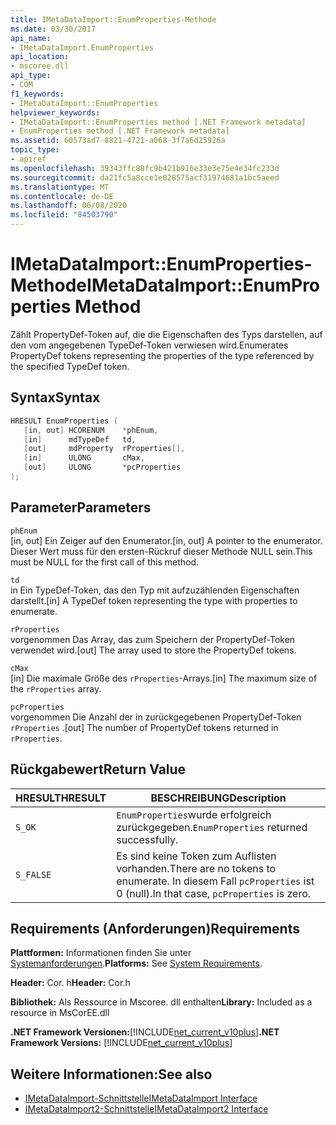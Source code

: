 ```yaml
---
title: IMetaDataImport::EnumProperties-Methode
ms.date: 03/30/2017
api_name:
- IMetaDataImport.EnumProperties
api_location:
- mscoree.dll
api_type:
- COM
f1_keywords:
- IMetaDataImport::EnumProperties
helpviewer_keywords:
- IMetaDataImport::EnumProperties method [.NET Framework metadata]
- EnumProperties method [.NET Framework metadata]
ms.assetid: 60573ad7-8821-4721-a068-3f7a6d25926a
topic_type:
- apiref
ms.openlocfilehash: 39343ffc88fc9b421b916e33e3e75e4e34fc233d
ms.sourcegitcommit: da21fc5a8cce1e028575acf31974681a1bc5aeed
ms.translationtype: MT
ms.contentlocale: de-DE
ms.lasthandoff: 06/08/2020
ms.locfileid: "84503790"
---
```

# <a name="imetadataimportenumproperties-method"></a><span data-ttu-id="97471-102">IMetaDataImport::EnumProperties-Methode</span><span class="sxs-lookup"><span data-stu-id="97471-102">IMetaDataImport::EnumProperties Method</span></span>
<span data-ttu-id="97471-103">Zählt PropertyDef-Token auf, die die Eigenschaften des Typs darstellen, auf den vom angegebenen TypeDef-Token verwiesen wird.</span><span class="sxs-lookup"><span data-stu-id="97471-103">Enumerates PropertyDef tokens representing the properties of the type referenced by the specified TypeDef token.</span></span>  
  
## <a name="syntax"></a><span data-ttu-id="97471-104">Syntax</span><span class="sxs-lookup"><span data-stu-id="97471-104">Syntax</span></span>  
  
```cpp  
HRESULT EnumProperties (  
   [in, out] HCORENUM    *phEnum,  
   [in]      mdTypeDef   td,  
   [out]     mdProperty  rProperties[],  
   [in]      ULONG       cMax,  
   [out]     ULONG       *pcProperties  
);  
```  
  
## <a name="parameters"></a><span data-ttu-id="97471-105">Parameter</span><span class="sxs-lookup"><span data-stu-id="97471-105">Parameters</span></span>  
 `phEnum`  
 <span data-ttu-id="97471-106">[in, out] Ein Zeiger auf den Enumerator.</span><span class="sxs-lookup"><span data-stu-id="97471-106">[in, out] A pointer to the enumerator.</span></span> <span data-ttu-id="97471-107">Dieser Wert muss für den ersten-Rückruf dieser Methode NULL sein.</span><span class="sxs-lookup"><span data-stu-id="97471-107">This must be NULL for the first call of this method.</span></span>  
  
 `td`  
 <span data-ttu-id="97471-108">in Ein TypeDef-Token, das den Typ mit aufzuzählenden Eigenschaften darstellt.</span><span class="sxs-lookup"><span data-stu-id="97471-108">[in] A TypeDef token representing the type with properties to enumerate.</span></span>  
  
 `rProperties`  
 <span data-ttu-id="97471-109">vorgenommen Das Array, das zum Speichern der PropertyDef-Token verwendet wird.</span><span class="sxs-lookup"><span data-stu-id="97471-109">[out] The array used to store the PropertyDef tokens.</span></span>  
  
 `cMax`  
 <span data-ttu-id="97471-110">[in] Die maximale Größe des `rProperties`-Arrays.</span><span class="sxs-lookup"><span data-stu-id="97471-110">[in] The maximum size of the `rProperties` array.</span></span>  
  
 `pcProperties`  
 <span data-ttu-id="97471-111">vorgenommen Die Anzahl der in zurückgegebenen PropertyDef-Token `rProperties` .</span><span class="sxs-lookup"><span data-stu-id="97471-111">[out] The number of PropertyDef tokens returned in `rProperties`.</span></span>  
  
## <a name="return-value"></a><span data-ttu-id="97471-112">Rückgabewert</span><span class="sxs-lookup"><span data-stu-id="97471-112">Return Value</span></span>  
  
|<span data-ttu-id="97471-113">HRESULT</span><span class="sxs-lookup"><span data-stu-id="97471-113">HRESULT</span></span>|<span data-ttu-id="97471-114">BESCHREIBUNG</span><span class="sxs-lookup"><span data-stu-id="97471-114">Description</span></span>|  
|-------------|-----------------|  
|`S_OK`|<span data-ttu-id="97471-115">`EnumProperties`wurde erfolgreich zurückgegeben.</span><span class="sxs-lookup"><span data-stu-id="97471-115">`EnumProperties` returned successfully.</span></span>|  
|`S_FALSE`|<span data-ttu-id="97471-116">Es sind keine Token zum Auflisten vorhanden.</span><span class="sxs-lookup"><span data-stu-id="97471-116">There are no tokens to enumerate.</span></span> <span data-ttu-id="97471-117">In diesem Fall `pcProperties` ist 0 (null).</span><span class="sxs-lookup"><span data-stu-id="97471-117">In that case, `pcProperties` is zero.</span></span>|  
  
## <a name="requirements"></a><span data-ttu-id="97471-118">Requirements (Anforderungen)</span><span class="sxs-lookup"><span data-stu-id="97471-118">Requirements</span></span>  
 <span data-ttu-id="97471-119">**Plattformen:** Informationen finden Sie unter [Systemanforderungen](../../get-started/system-requirements.md).</span><span class="sxs-lookup"><span data-stu-id="97471-119">**Platforms:** See [System Requirements](../../get-started/system-requirements.md).</span></span>  
  
 <span data-ttu-id="97471-120">**Header:** Cor. h</span><span class="sxs-lookup"><span data-stu-id="97471-120">**Header:** Cor.h</span></span>  
  
 <span data-ttu-id="97471-121">**Bibliothek:** Als Ressource in Mscoree. dll enthalten</span><span class="sxs-lookup"><span data-stu-id="97471-121">**Library:** Included as a resource in MsCorEE.dll</span></span>  
  
 <span data-ttu-id="97471-122">**.NET Framework Versionen:**[!INCLUDE[net_current_v10plus](../../../../includes/net-current-v10plus-md.md)]</span><span class="sxs-lookup"><span data-stu-id="97471-122">**.NET Framework Versions:** [!INCLUDE[net_current_v10plus](../../../../includes/net-current-v10plus-md.md)]</span></span>  
  
## <a name="see-also"></a><span data-ttu-id="97471-123">Weitere Informationen:</span><span class="sxs-lookup"><span data-stu-id="97471-123">See also</span></span>

- [<span data-ttu-id="97471-124">IMetaDataImport-Schnittstelle</span><span class="sxs-lookup"><span data-stu-id="97471-124">IMetaDataImport Interface</span></span>](imetadataimport-interface.md)
- [<span data-ttu-id="97471-125">IMetaDataImport2-Schnittstelle</span><span class="sxs-lookup"><span data-stu-id="97471-125">IMetaDataImport2 Interface</span></span>](imetadataimport2-interface.md)
